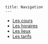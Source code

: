 	title: Navigation
	---

 - [Les cours](informations#les-cours)
 - [Les horaires](informations#horaires)
 - [Les lieux](informations#lieux)
 - [Les tarifs](informations#tarifs)
